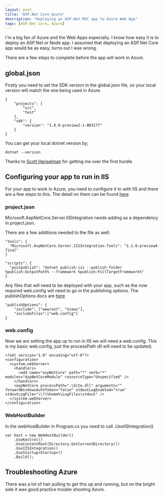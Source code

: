 ```yaml
---
layout: post
title: "ASP.Net Core Azure"
description: "Deploying an ASP.Net MVC app to Azure Web App"
tags: [ASP.Net Core, Azure]
---
```


I'm a big fan of Azure and the Web Apps especially. I know how easy it is to deploy an ASP.Net or Node app.
I assumed that deploying an ASP.Net Core app would be as easy, turns out I was wrong.

There are a few steps to complete before the app will work in Azure.

## global.json

Firstly you need to set the SDK version in the global.json file, so your local version will match the one
being used in Azure.

    {
        "projects": [
            "src",
            "test"
        ],
        "sdk": {
            "version": "1.0.0-preview2-1-003177"
        }
    }
    
You can get your local dotnet version by;

    dotnet --version
    
Thanks to [Scott Hanselman](http://www.hanselman.com/blog/PublishingASPNETCore11ApplicationsToAzureUsingGitDeploy.aspx) for getting me over the first hurdle.

## Configuring your app to run in IIS

For your app to work in Azure, you need to configure it to with IIS and there are a few steps to this.
The detail on them can be found [here](https://docs.microsoft.com/en-us/aspnet/core/publishing/iis)

### project.json

Microsoft.AspNetCore.Server.IISIntegration needs adding as a dependency in project.json.

There are a few additions needed to the file as well.

    "tools": {
      "Microsoft.AspNetCore.Server.IISIntegration.Tools": "1.1.0-preview4-final"
    }

    "scripts": {
      "postpublish": "dotnet publish-iis --publish-folder %publish:OutputPath% --framework %publish:FullTargetFramework%"
    }

Any files that will need to be deployed with your app, such as the now required web.config will need to go in the 
publishing options. The publishOptions docs are [here](https://docs.microsoft.com/en-us/dotnet/articles/core/tools/project-json#publishoptions)

    "publishOptions": {
        "include": ["wwwroot", "Views"],
        "includeFiles":["web.config"]
    }

### web.config

Now we are setting the app up to run in IIS we will need a web.config.
This is my basic web.config, just the processPath dll will need to be updated;

    <?xml version="1.0" encoding="utf-8"?>
    <configuration>
      <system.webServer>
        <handlers>
          <add name="aspNetCore" path="*" verb="*" modules="AspNetCoreModule" resourceType="Unspecified" />
        </handlers>
        <aspNetCore processPath=".\Site.dll" arguments="" forwardWindowsAuthToken="false" stdoutLogEnabled="true" stdoutLogFile="\\?\%home%\LogFiles\stdout" />
      </system.webServer>
    </configuration>

### WebHostBuilder

In the webHostBuilder in Program.cs you need to call .UseIISIntegration()

    var host = new WebHostBuilder()
        .UseKestrel()
        .UseContentRoot(Directory.GetCurrentDirectory())
        .UseIISIntegration()
        .UseStartup<Startup>()
        .Build();

## Troubleshooting Azure

There was a lot of hair pulling to get this up and running, but on the bright side it was good practice trouble shooting Azure.

### 
